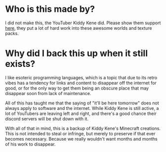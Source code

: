 # Who is this made by?
I did not make this, the YouTuber Kiddy Kene did. Please show them support [here](https://www.youtube.com/@KiddyKene), they put a lot of hard work into these awesome worlds and texture packs.

# Why did I back this up when it still exists?
I like esoteric programming languages, which is a topic that due to its retro vibes has a tendency for links and content to disappear off the internet for good, or for the only way to get them being an obscure place that may disappear soon from lack of maintenance.

All of this has taught me that the saying of "it'll be here tomorrow" does not always apply to software and the internet. While Kiddy Kene is still active, a lot of YouTubers are leaving left and right, and there's a good chance
their discord servers will be shut down with it.

With all of that in mind, this is a backup of Kiddy Kene's Minecraft creations. This is not intended to steal or infringe, but merely to preserve if that ever becomes necessary. 
Because we really wouldn't want months and months of his work to disappear.
